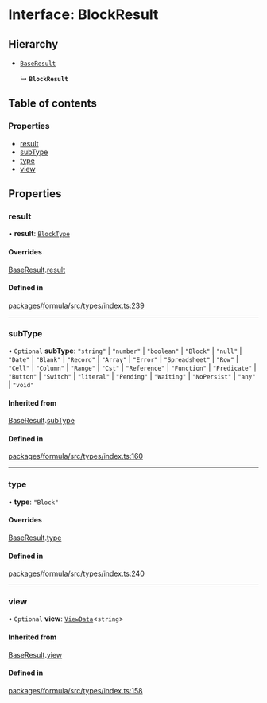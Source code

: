 # Interface: BlockResult

## Hierarchy

- [`BaseResult`](BaseResult.md)

  ↳ **`BlockResult`**

## Table of contents

### Properties

- [result](BlockResult.md#result)
- [subType](BlockResult.md#subtype)
- [type](BlockResult.md#type)
- [view](BlockResult.md#view)

## Properties

### <a id="result" name="result"></a> result

• **result**: [`BlockType`](BlockType.md)

#### Overrides

[BaseResult](BaseResult.md).[result](BaseResult.md#result)

#### Defined in

[packages/formula/src/types/index.ts:239](https://github.com/mashcard/mashcard/blob/main/packages/formula/src/types/index.ts#L239)

___

### <a id="subtype" name="subtype"></a> subType

• `Optional` **subType**: ``"string"`` \| ``"number"`` \| ``"boolean"`` \| ``"Block"`` \| ``"null"`` \| ``"Date"`` \| ``"Blank"`` \| ``"Record"`` \| ``"Array"`` \| ``"Error"`` \| ``"Spreadsheet"`` \| ``"Row"`` \| ``"Cell"`` \| ``"Column"`` \| ``"Range"`` \| ``"Cst"`` \| ``"Reference"`` \| ``"Function"`` \| ``"Predicate"`` \| ``"Button"`` \| ``"Switch"`` \| ``"literal"`` \| ``"Pending"`` \| ``"Waiting"`` \| ``"NoPersist"`` \| ``"any"`` \| ``"void"``

#### Inherited from

[BaseResult](BaseResult.md).[subType](BaseResult.md#subtype)

#### Defined in

[packages/formula/src/types/index.ts:160](https://github.com/mashcard/mashcard/blob/main/packages/formula/src/types/index.ts#L160)

___

### <a id="type" name="type"></a> type

• **type**: ``"Block"``

#### Overrides

[BaseResult](BaseResult.md).[type](BaseResult.md#type)

#### Defined in

[packages/formula/src/types/index.ts:240](https://github.com/mashcard/mashcard/blob/main/packages/formula/src/types/index.ts#L240)

___

### <a id="view" name="view"></a> view

• `Optional` **view**: [`ViewData`](ViewData.md)<`string`\>

#### Inherited from

[BaseResult](BaseResult.md).[view](BaseResult.md#view)

#### Defined in

[packages/formula/src/types/index.ts:158](https://github.com/mashcard/mashcard/blob/main/packages/formula/src/types/index.ts#L158)
